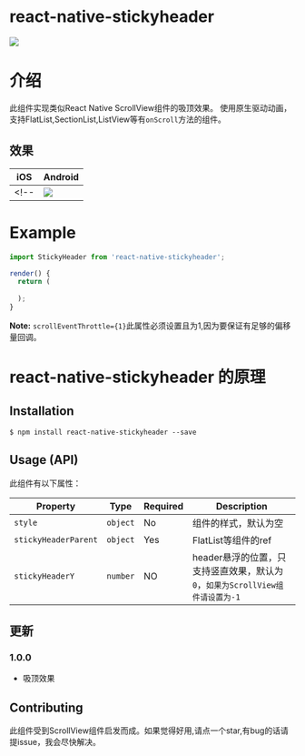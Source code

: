 # react-native-stickyheader
[![](https://img.shields.io/npm/dm/react-native-stickyheader.svg?style=flat-square)](https://www.npmjs.com/package/react-native-stickyheader)

# 介绍

此组件实现类似React Native ScrollView组件的吸顶效果。
使用原生驱动动画，支持FlatList,SectionList,ListView等有`onScroll`方法的组件。

## 效果

| iOS | Android |
| --- | ------- |
<!-- | ![](./demo.ios.0.17.2.gif) | ![](./demo.android.0.17.2.gif) | -->

# Example

```js
import StickyHeader from 'react-native-stickyheader';

render() {
  return (
   
  );
}
```
**Note:** `scrollEventThrottle={1}`此属性必须设置且为1,因为要保证有足够的偏移量回调。


# react-native-stickyheader 的原理




## Installation

```
$ npm install react-native-stickyheader --save
```


## Usage (API)

此组件有以下属性：

| Property | Type | Required | Description |
| -------- | ---- | -------- | ----------- |
| `style` | `object` | No | 组件的样式，默认为空 |
| `stickyHeaderParent` | `object` | Yes | FlatList等组件的ref |
| `stickyHeaderY` | `number` | NO | header悬浮的位置，只支持竖直效果，默认为`0`，`如果为ScrollView组件请设置为-1` |

## 更新

### 1.0.0

- 吸顶效果

## Contributing

此组件受到ScrollView组件启发而成。如果觉得好用,请点一个star,有bug的话请提issue，我会尽快解决。

